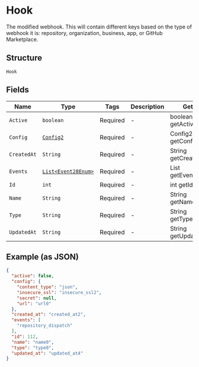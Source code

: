 
# Hook

The modified webhook. This will contain different keys based on the type of webhook it is: repository, organization, business, app, or GitHub Marketplace.

## Structure

`Hook`

## Fields

| Name | Type | Tags | Description | Getter | Setter |
|  --- | --- | --- | --- | --- | --- |
| `Active` | `boolean` | Required | - | boolean getActive() | setActive(boolean active) |
| `Config` | [`Config2`](../../doc/models/config-2.md) | Required | - | Config2 getConfig() | setConfig(Config2 config) |
| `CreatedAt` | `String` | Required | - | String getCreatedAt() | setCreatedAt(String createdAt) |
| `Events` | [`List<Event28Enum>`](../../doc/models/event-28-enum.md) | Required | - | List<Event28Enum> getEvents() | setEvents(List<Event28Enum> events) |
| `Id` | `int` | Required | - | int getId() | setId(int id) |
| `Name` | `String` | Required | - | String getName() | setName(String name) |
| `Type` | `String` | Required | - | String getType() | setType(String type) |
| `UpdatedAt` | `String` | Required | - | String getUpdatedAt() | setUpdatedAt(String updatedAt) |

## Example (as JSON)

```json
{
  "active": false,
  "config": {
    "content_type": "json",
    "insecure_ssl": "insecure_ssl2",
    "secret": null,
    "url": "url0"
  },
  "created_at": "created_at2",
  "events": [
    "repository_dispatch"
  ],
  "id": 112,
  "name": "name0",
  "type": "type0",
  "updated_at": "updated_at4"
}
```

